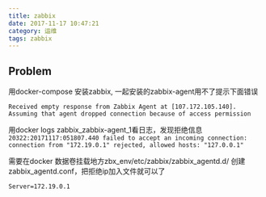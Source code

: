 ```yaml
---
title: zabbix
date: 2017-11-17 10:47:21
category: 运维
tags: zabbix
---
```


Problem
---

用docker-compose 安装zabbix, 一起安装的zabbix-agent用不了提示下面错误

`Received empty response from Zabbix Agent at [107.172.105.140]. Assuming that agent dropped connection because of access permission`

用docker logs zabbix_zabbix-agent_1看日志，发现拒绝信息
`20322:20171117:051807.440 failed to accept an incoming connection: connection from "172.19.0.1" rejected, allowed hosts: "127.0.0.1"`

需要在docker 数据卷挂载地方zbx_env/etc/zabbix/zabbix_agentd.d/ 创建zabbix_agentd.conf，把拒绝ip加入文件就可以了

	Server=172.19.0.1

